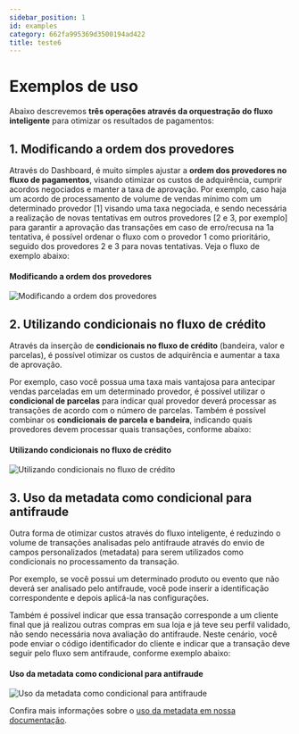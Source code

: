 ```yaml
---
sidebar_position: 1
id: examples
category: 662fa995369d3500194ad422
title: teste6
---
```


# Exemplos de uso

Abaixo descrevemos **três operações através da orquestração do fluxo inteligente** para otimizar os resultados de pagamentos:

## 1. Modificando a ordem dos provedores

Através do Dashboard, é muito simples ajustar a **ordem dos provedores no fluxo de pagamentos**, visando otimizar os custos de adquirência, cumprir acordos negociados e manter a taxa de aprovação. Por exemplo, caso haja um acordo de processamento de volume de vendas mínimo com um determinado provedor [1] visando uma taxa negociada, e sendo necessária a realização de novas tentativas em outros provedores [2 e 3, por exemplo] para garantir a aprovação das transações em caso de erro/recusa na 1a tentativa, é possível ordenar o fluxo com o provedor 1 como prioritário, seguido dos provedores 2 e 3 para novas tentativas. Veja o fluxo de exemplo abaixo:

#### Modificando a ordem dos provedores

![Modificando a ordem dos provedores](/img/flow-guide/examples/examples-providers.png)

## 2. Utilizando condicionais no fluxo de crédito

Através da inserção de **condicionais no fluxo de crédito** (bandeira, valor e parcelas), é possível otimizar os custos de adquirência e aumentar a taxa de aprovação.

Por exemplo, caso você possua uma taxa mais vantajosa para antecipar vendas parceladas em um determinado provedor, é possível utilizar o **condicional de parcelas** para indicar qual provedor deverá processar as transações de acordo com o número de parcelas. Também é possível combinar os **condicionais de parcela e bandeira**, indicando quais provedores devem processar quais transações, conforme abaixo:

#### Utilizando condicionais no fluxo de crédito

![Utilizando condicionais no fluxo de crédito](/img/flow-guide/examples/examples-conditional.png)

## 3. Uso da metadata como condicional para antifraude

Outra forma de otimizar custos através do fluxo inteligente, é reduzindo o volume de transações analisadas pelo antifraude através do envio de campos personalizados (metadata) para serem utilizados como condicionais no processamento da transação.

Por exemplo, se você possui um determinado produto ou evento que não deverá ser analisado pelo antifraude, você pode inserir a identificação correspondente e depois aplicá-la nas configurações.

Também é possível indicar que essa transação corresponde a um cliente final que já realizou outras compras em sua loja e já teve seu perfil validado, não sendo necessária nova avaliação do antifraude. Neste cenário, você pode enviar o código identificador do cliente e indicar que a transação deve seguir pelo fluxo sem antifraude, conforme exemplo abaixo:

#### Uso da metadata como condicional para antifraude

![Uso da metadata como condicional para antifraude](/img/flow-guide/examples/examples-antifraud.png)

Confira mais informações sobre o [uso da metadata em nossa documentação](https://docs.malga.io/docs/flow-guide/intro#exemplo-de-uso-de-metadata).
